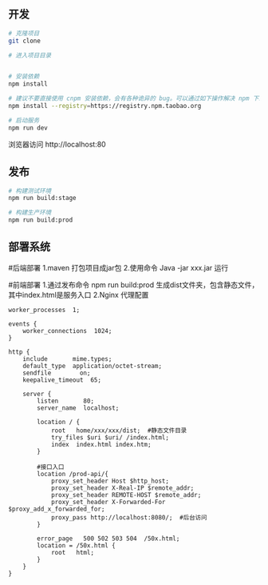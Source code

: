 ## 开发

```bash
# 克隆项目
git clone 

# 进入项目目录


# 安装依赖
npm install

# 建议不要直接使用 cnpm 安装依赖，会有各种诡异的 bug。可以通过如下操作解决 npm 下载速度慢的问题
npm install --registry=https://registry.npm.taobao.org

# 启动服务
npm run dev
```

浏览器访问 http://localhost:80

## 发布

```bash
# 构建测试环境
npm run build:stage

# 构建生产环境
npm run build:prod

```
## 部署系统

#后端部署
1.maven 打包项目成jar包
2.使用命令 Java -jar xxx.jar 运行

#前端部署
1.通过发布命令 npm run build:prod 生成dist文件夹，包含静态文件，其中index.html是服务入口
2.Nginx 代理配置

```
worker_processes  1;

events {
    worker_connections  1024;
}

http {
    include       mime.types;
    default_type  application/octet-stream;
    sendfile        on;
    keepalive_timeout  65;

    server {
        listen       80;
        server_name  localhost;

		location / {
            root   home/xxx/xxx/dist;  #静态文件目录
			try_files $uri $uri/ /index.html;
            index  index.html index.htm;
        }
		
        #接口入口
		location /prod-api/{
			proxy_set_header Host $http_host;
			proxy_set_header X-Real-IP $remote_addr;
			proxy_set_header REMOTE-HOST $remote_addr;
			proxy_set_header X-Forwarded-For $proxy_add_x_forwarded_for;
			proxy_pass http://localhost:8080/;  #后台访问
		}

        error_page   500 502 503 504  /50x.html;
        location = /50x.html {
            root   html;
        }
    }
}
```